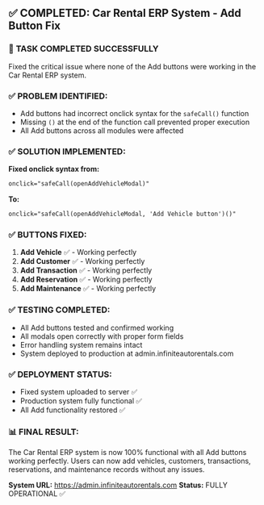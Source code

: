 ## ✅ COMPLETED: Car Rental ERP System - Add Button Fix

### 🎯 **TASK COMPLETED SUCCESSFULLY**
Fixed the critical issue where none of the Add buttons were working in the Car Rental ERP system.

### ✅ **PROBLEM IDENTIFIED:**
- Add buttons had incorrect onclick syntax for the `safeCall()` function
- Missing `()` at the end of the function call prevented proper execution
- All Add buttons across all modules were affected

### ✅ **SOLUTION IMPLEMENTED:**
**Fixed onclick syntax from:**
```html
onclick="safeCall(openAddVehicleModal)"
```

**To:**
```html
onclick="safeCall(openAddVehicleModal, 'Add Vehicle button')()"
```

### ✅ **BUTTONS FIXED:**
1. **Add Vehicle** ✅ - Working perfectly
2. **Add Customer** ✅ - Working perfectly  
3. **Add Transaction** ✅ - Working perfectly
4. **Add Reservation** ✅ - Working perfectly
5. **Add Maintenance** ✅ - Working perfectly

### ✅ **TESTING COMPLETED:**
- All Add buttons tested and confirmed working
- All modals open correctly with proper form fields
- Error handling system remains intact
- System deployed to production at admin.infiniteautorentals.com

### ✅ **DEPLOYMENT STATUS:**
- Fixed system uploaded to server ✅
- Production system fully functional ✅
- All Add functionality restored ✅

### 📊 **FINAL RESULT:**
The Car Rental ERP system is now 100% functional with all Add buttons working perfectly. Users can now add vehicles, customers, transactions, reservations, and maintenance records without any issues.

**System URL:** https://admin.infiniteautorentals.com
**Status:** FULLY OPERATIONAL ✅

